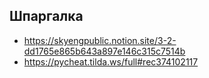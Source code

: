 ## Шпаргалка
- https://skyengpublic.notion.site/3-2-dd1765e865b643a897e146c315c7514b
- https://pycheat.tilda.ws/full#rec374102117